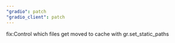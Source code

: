 ```yaml
---
"gradio": patch
"gradio_client": patch
---
```


fix:Control which files get moved to cache with gr.set_static_paths

